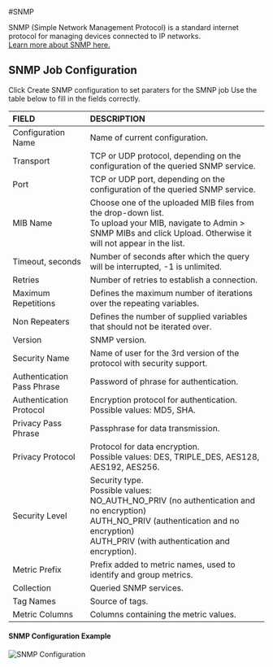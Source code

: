#SNMP

SNMP (Simple Network Management Protocol) is a standard internet protocol for managing devices connected to IP networks. <br>[Learn more about SNMP here.](https://en.wikipedia.org/wiki/Simple_Network_Management_Protocol "SNMP")

## SNMP Job Configuration
Click Create SNMP configuration to set paraters for the SMNP job
Use the table below to fill in the fields correctly.

| FIELD          | DESCRIPTION  |
| :------------- |:-------------|
| Configuration Name | Name of current configuration. |
| Transport | TCP or UDP protocol, depending on the configuration of the queried SNMP service. | 
| Port | TCP or UDP port, depending on the configuration of the queried SNMP service. |
| MIB Name | Choose one of the uploaded MIB files from the drop-down list.<br> To upload your MIB, navigate to Admin > SNMP MIBs and click Upload. Otherwise it will not appear in the list. |
| Timeout, seconds | Number of seconds after which the query will be interrupted, -1 is unlimited. |
| Retries | Number of retries to establish a connection. |
| Maximum Repetitions | Defines the maximum number of iterations over the repeating variables. |
| Non Repeaters | Defines the number of supplied variables that should not be iterated over. |
| Version | SNMP version. |
| Security Name | Name of user for the 3rd version of the protocol with security support. |
| Authentication Pass Phrase | Password of phrase for authentication. | 
| Authentication Protocol | Encryption protocol for authentication.<br >Possible values: MD5, SHA. |
| Privacy Pass Phrase	| Passphrase for data transmission. |
| Privacy Protocol | Protocol for data encryption.<br> Possible values: DES, TRIPLE_DES, AES128, AES192, AES256. |
| Security Level | 	Security type. <br> Possible values:<br>NO_AUTH_NO_PRIV (no authentication and no encryption) <br> AUTH_NO_PRIV (authentication and no encryption) <br> AUTH_PRIV (with authentication and encryption). |
| Metric Prefix | Prefix added to metric names, used to identify and group metrics. |
| Collection | Queried SNMP services. |
| Tag Names | Source of tags. |
| Metric Columns | Columns containing the metric values. |

#### SNMP Configuration Example


![SNMP Configuration](https://axibase.com/wp-content/uploads/2015/08/snmp_configuration.png)
